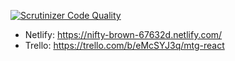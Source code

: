 

[![Scrutinizer Code Quality](https://scrutinizer-ci.com/g/williamcameron/mtg-react-game/badges/quality-score.png?b=master)](https://scrutinizer-ci.com/g/williamcameron/mtg-react-game/?branch=master)

* Netlify: https://nifty-brown-67632d.netlify.com/
* Trello: https://trello.com/b/eMcSYJ3q/mtg-react

